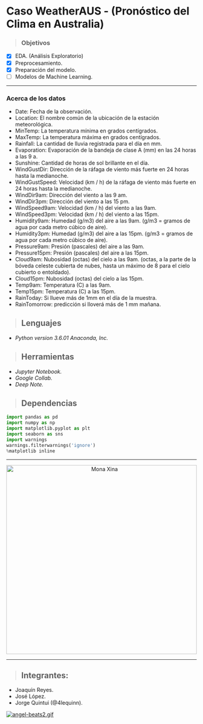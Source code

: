 # Caso WeatherAUS - (Pronóstico del Clima en Australia)

> ### Objetivos
* [x] EDA. (Análisis Exploratorio)
* [x] Preprocesamiento.
* [x] Preparación del modelo.
* [ ] Modelos de Machine Learning.   

<hr>

### Acerca de los datos
- Date: Fecha de la observación.
- Location: El nombre común de la ubicación de la estación meteorológica.
- MinTemp: La temperatura mínima en grados centígrados.
- MaxTemp: La temperatura máxima en grados centígrados.
- Rainfall: La cantidad de lluvia registrada para el día en mm.
- Evaporation: Evaporación de la bandeja de clase A (mm) en las 24 horas a las 9 a.
- Sunshine: Cantidad de horas de sol brillante en el día.
- WindGustDir: Dirección de la ráfaga de viento más fuerte en 24 horas hasta la medianoche.
- WindGustSpeed: Velocidad (km / h) de la ráfaga de viento más fuerte en 24 horas hasta la medianoche.
- WindDir9am: Dirección del viento a las 9 am.
- WindDir3pm: Dirección del viento a las 15 pm.
- WindSpeed9am: Velocidad (km / h) del viento a las 9am.
- WindSpeed3pm: Velocidad (km / h) del viento a las 15pm.
- Humidity9am: Humedad (g/m3) del aire a las 9am. (g/m3 = gramos de agua por cada metro cúbico de aire).
- Humidity3pm: Humedad (g/m3) del aire a las 15pm. (g/m3 = gramos de agua por cada metro cúbico de aire).
- Pressure9am: Presión (pascales) del aire a las 9am.
- Pressure15pm: Presión (pascales) del aire a las 15pm.
- Cloud9am: Nubosidad (octas) del cielo a las 9am. (octas, a la parte de la bóveda celeste cubierta de nubes, hasta un máximo de 8 para el cielo cubierto o entoldado).
- Cloud15pm: Nubosidad (octas) del cielo a las 15pm.
- Temp9am: Temperatura (C) a las 9am.
- Temp15pm: Temperatura (C) a las 15pm.
- RainToday: Si llueve más de 1mm en el día de la muestra.
- RainTomorrow: predicción si lloverá más de 1 mm mañana.

> ## Lenguajes
- _Python version 3.6.01 Anaconda, Inc._

> ## Herramientas
- _Jupyter Notebook._
- _Google Collab._
- _Deep Note._

> ## Dependencias

```python
import pandas as pd
import numpy as np
import matplotlib.pyplot as plt
import seaborn as sns
import warnings
warnings.filterwarnings('ignore')
%matplotlib inline
```

<!-- Instagram [Duck Duck Go](https://duckduckgo.com "The best search engine for privacy"). -->

<hr>
    <div align="center">
        <img alt="Mona Xina" src="https://i.postimg.cc/SR575YXC/uwu.jpg" height="500" width="100%">
    </div>
<hr>

> ## Integrantes:
- Joaquín Reyes.
- José López.
- Jorge Quintui (@4lequinn).


 [![angel-beats2.gif](https://i.postimg.cc/8cg0YYqT/angel-beats2.gif)](https://postimg.cc/mzVjzmLn "Mona Xina")


